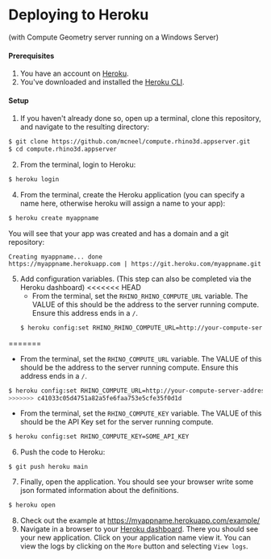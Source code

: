 # Deploying to Heroku

(with Compute Geometry server running on a Windows Server)

#### Prerequisites
1. You have an account on [Heroku](https://heroku.com).
2. You've downloaded and installed the [Heroku CLI](https://devcenter.heroku.com/articles/heroku-cli#download-and-install).

#### Setup
1. If you haven't already done so, open up a terminal, clone this repository, and navigate to the resulting directory: 
``` bash
$ git clone https://github.com/mcneel/compute.rhino3d.appserver.git
$ cd compute.rhino3d.appserver
```
2. From the terminal, login to Heroku:
``` bash
$ heroku login
```
4. From the terminal, create the Heroku application (you can specify a name here, otherwise heroku will assign a name to your app):
``` bash
$ heroku create myappname
```
You will see that your app was created and has a domain and a git repository:
```
Creating myappname... done
https://myappname.herokuapp.com | https://git.heroku.com/myappname.git
```
5. Add configuration variables.
(This step can also be completed via the Heroku dashboard)
<<<<<<< HEAD
   - From the terminal, set the `RHINO_RHINO_COMPUTE_URL` variable. The VALUE of this should be the address to the server running compute. Ensure this address ends in a `/`.
   ```bash
   $ heroku config:set RHINO_RHINO_COMPUTE_URL=http://your-compute-server-address/
=======
   - From the terminal, set the `RHINO_COMPUTE_URL` variable. The VALUE of this should be the address to the server running compute. Ensure this address ends in a `/`.
   ```bash
   $ heroku config:set RHINO_COMPUTE_URL=http://your-compute-server-address/
>>>>>>> c41033c05d4751a82a5fe6faa753e5cfe35f0d1d
   ```
   - From the terminal, set the `RHINO_COMPUTE_KEY` variable. The VALUE of this should be the API Key set for the server running compute.
   ```bash
   $ heroku config:set RHINO_COMPUTE_KEY=SOME_API_KEY
   ``` 
6. Push the code to Heroku:
```
$ git push heroku main
```
7. Finally, open the application. You should see your browser write some json formated information about the definitions.
```bash
$ heroku open
```
8. Check out the example at https://myappname.herokuapp.com/example/ 
9. Navigate in a browser to your [Heroku dashboard](https://dashboard.heroku.com/). There you should see your new application. Click on your application name view it. You can view the logs by clicking on the `More` button and selecting `View logs`.
